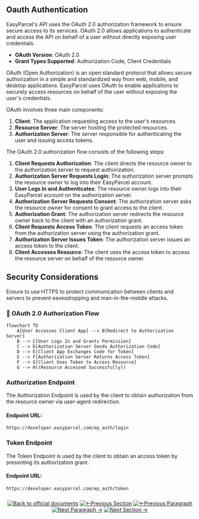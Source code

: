 ## Oauth Authentication


EasyParcel's API uses the OAuth 2.0 authorization framework to ensure secure access to its services. OAuth 2.0 allows applications to authenticate and access the API on behalf of a user without directly exposing user credentials. 

- **OAuth Version**: OAuth 2.0
- **Grant Types Supported**: Authorization Code, Client Credentials

OAuth (Open Authorization) is an open standard protocol that allows secure authorization in a simple and standardized way from web, mobile, and desktop applications. EasyParcel uses OAuth to enable applications to securely access resources on behalf of the user without exposing the user's credentials.

OAuth involves three main components:
1. **Client**: The application requesting access to the user's resources.
2. **Resource Server**: The server hosting the protected resources.
3. **Authorization Server**: The server responsible for authenticating the user and issuing access tokens.

The OAuth 2.0 authorization flow consists of the following steps:
1. **Client Requests Authorization**: The client directs the resource owner to the authorization server to request authorization.
2. **Authorization Server Requests Login**: The authorization server prompts the resource owner to log into their EasyParcel account.
3. **User Logs In and Authenticates**: The resource owner logs into their EasyParcel account on the authorization server.
4. **Authorization Server Requests Consent**: The authorization server asks the resource owner for consent to grant access to the client.
5. **Authorization Grant**: The authorization server redirects the resource owner back to the client with an authorization grant.
6. **Client Requests Access Token**: The client requests an access token from the authorization server using the authorization grant.
7. **Authorization Server Issues Token**: The authorization server issues an access token to the client.
8. **Client Accesses Resource**: The client uses the access token to access the resource server on behalf of the resource owner.

## Security Considerations
Ensure to use HTTPS to protect communication between clients and servers to prevent eavesdropping and man-in-the-middle attacks.

### 🔐 OAuth 2.0 Authorization Flow

```mermaid
flowchart TD
    A[User Accesses Client App] --> B[Redirect to Authorization Server]
    B --> C[User Logs In and Grants Permission]
    C --> D[Authorization Server Sends Authorization Code]
    D --> E[Client App Exchanges Code for Token]
    E --> F[Authorization Server Returns Access Token]
    F --> G[Client Uses Token to Access Resource]
    G --> H((Resource Accessed Successfully))
```



### Authorization Endpoint
The Authorization Endpoint is used by the client to obtain authorization from the resource owner via user-agent redirection.
#### Endpoint URL: 
```
https://developer.easyparcel.com/ep_auth/login
```



### Token Endpoint
The Token Endpoint is used by the client to obtain an access token by presenting its authorization grant.
#### Endpoint URL: 
```
https://developer.easyparcel.com/ep_auth/token
```

<div align="center" style="margin: 1.5rem 0;">

[![Back to official documents](https://img.shields.io/badge/Back_to_official_documents-007ACC?style=for-the-badge&scale=1.3)](../README.md)
[![←Previous Section](https://img.shields.io/badge/Previous_Section_%E2%86%90-FF7733?style=for-the-badge&scale=1.3)](../2.Create%20Sandbox/1.Setup%20Demo%20Account.md)
[![←Previous Paragraph](https://img.shields.io/badge/Previous_Paragraph_%E2%86%90-FF7733?style=for-the-badge&scale=1.3)](..//3.OAuth%20Authentication/1.%20oauth%20authentication%20guide.md)
[![Next Paragraph →](https://img.shields.io/badge/Next_Paragraph_%E2%86%92-00CC88?style=for-the-badge&scale=1.3)](../4.Postman%20Collection/README.md)
[![Next Section →](https://img.shields.io/badge/Next_Section_%E2%86%92-00CC88?style=for-the-badge&scale=1.3)](/4.Postman%20Collection/README.md)

</div>

